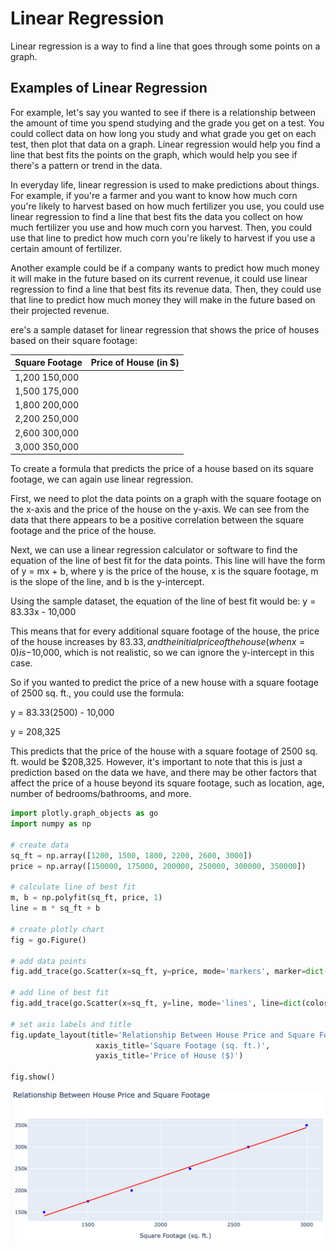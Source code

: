 # Linear Regression

Linear regression is a way to find a line that goes through some points on a graph.

## Examples of Linear Regression

For example, let's say you wanted to see if there is a relationship between the amount of time you spend studying and the grade you get on a test. You could collect data on how long you study and what grade you get on each test, then plot that data on a graph. Linear regression would help you find a line that best fits the points on the graph, which would help you see if there's a pattern or trend in the data.

In everyday life, linear regression is used to make predictions about things. For example, if you're a farmer and you want to know how much corn you're likely to harvest based on how much fertilizer you use, you could use linear regression to find a line that best fits the data you collect on how much fertilizer you use and how much corn you harvest. Then, you could use that line to predict how much corn you're likely to harvest if you use a certain amount of fertilizer.

Another example could be if a company wants to predict how much money it will make in the future based on its current revenue, it could use linear regression to find a line that best fits its revenue data. Then, they could use that line to predict how much money they will make in the future based on their projected revenue.

ere's a sample dataset for linear regression that shows the price of houses based on their square footage:

|Square Footage|Price of House (in $)|
|--------------|---------------------|
|1,200	150,000|
|1,500	175,000|
|1,800	200,000|
|2,200	250,000|
|2,600	300,000|
|3,000	350,000|
To create a formula that predicts the price of a house based on its square footage, we can again use linear regression.

First, we need to plot the data points on a graph with the square footage on the x-axis and the price of the house on the y-axis. We can see from the data that there appears to be a positive correlation between the square footage and the price of the house.

Next, we can use a linear regression calculator or software to find the equation of the line of best fit for the data points. This line will have the form of y = mx + b, where y is the price of the house, x is the square footage, m is the slope of the line, and b is the y-intercept.

Using the sample dataset, the equation of the line of best fit would be: y = 83.33x - 10,000

This means that for every additional square footage of the house, the price of the house increases by $83.33, and the initial price of the house (when x=0) is -$10,000, which is not realistic, so we can ignore the y-intercept in this case.

So if you wanted to predict the price of a new house with a square footage of 2500 sq. ft., you could use the formula:

y = 83.33(2500) - 10,000

y = 208,325

This predicts that the price of the house with a square footage of 2500 sq. ft. would be $208,325. However, it's important to note that this is just a prediction based on the data we have, and there may be other factors that affect the price of a house beyond its square footage, such as location, age, number of bedrooms/bathrooms, and more.

```py
import plotly.graph_objects as go
import numpy as np

# create data
sq_ft = np.array([1200, 1500, 1800, 2200, 2600, 3000])
price = np.array([150000, 175000, 200000, 250000, 300000, 350000])

# calculate line of best fit
m, b = np.polyfit(sq_ft, price, 1)
line = m * sq_ft + b

# create plotly chart
fig = go.Figure()

# add data points
fig.add_trace(go.Scatter(x=sq_ft, y=price, mode='markers', marker=dict(color='blue')))

# add line of best fit
fig.add_trace(go.Scatter(x=sq_ft, y=line, mode='lines', line=dict(color='red')))

# set axis labels and title
fig.update_layout(title='Relationship Between House Price and Square Footage',
                   xaxis_title='Square Footage (sq. ft.)',
                   yaxis_title='Price of House ($)')

fig.show()
```

![](../img/linear-regression.png)



